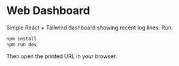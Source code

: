 # Web Dashboard

Simple React + Tailwind dashboard showing recent log lines. Run:
```bash
npm install
npm run dev
```
Then open the printed URL in your browser.
